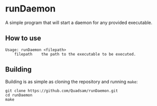 # runDaemon

A simple program that will start a daemon for any provided executable.


## How to use

```
Usage: runDaemon <filepath>
	filepath    the path to the executable to be executed.
```


## Building

Building is as simple as cloning the repository and running `make`:

```
git clone https://github.com/Quadsam/runDaemon.git
cd runDaemon
make
```